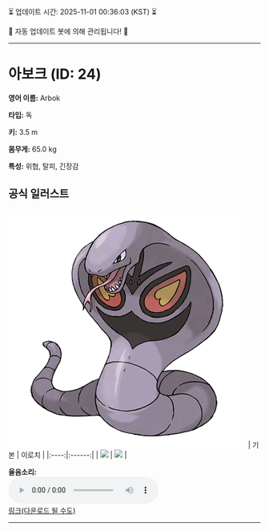 
⏳ 업데이트 시간: 2025-11-01 00:36:03 (KST) ⏳

🤖 자동 업데이트 봇에 의해 관리됩니다! 🤖

---

# 아보크 (ID: 24)
**영어 이름:** Arbok

**타입:** 독

**키:** 3.5 m

**몸무게:** 65.0 kg

**특성:** 위협, 탈피, 긴장감

## 공식 일러스트
![](https://raw.githubusercontent.com/PokeAPI/sprites/master/sprites/pokemon/other/official-artwork/24.png)
| 기본 | 이로치 |
|:----:|:------:|
| <img src="http://play.pokemonshowdown.com/sprites/ani/arbok.gif" width="200"> | <img src="http://play.pokemonshowdown.com/sprites/ani-shiny/arbok.gif" width="200"> |

**울음소리:**<br><audio controls src="https://raw.githubusercontent.com/PokeAPI/cries/main/cries/pokemon/latest/24.ogg"></audio><br> [링크(다운로드 될 수도)](https://raw.githubusercontent.com/PokeAPI/cries/main/cries/pokemon/latest/24.ogg)


---
